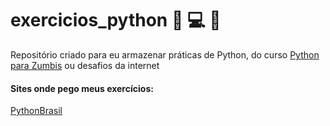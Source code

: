 # exercicios_python :snake: :computer: :notebook:
Repositório criado para eu armazenar práticas de Python, do curso [Python para Zumbis](https://www.pycursos.com/python-para-zumbis/) ou desafios da internet 

#### Sites onde pego meus exercícios:

[PythonBrasil](https://wiki.python.org.br/ListaDeExercicios)
